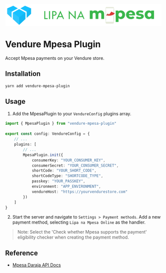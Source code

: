 ![Vendure Mpesa Plugin](assets/logo.png)

# Vendure Mpesa Plugin

Accept Mpesa payments on your Vendure store.

## Installation

```bash
yarn add vendure-mpesa-plugin
```

## Usage

1. Add the MpesaPlugin to your `VendureConfig` plugins array.

```ts
import { MpesaPlugin } from "vendure-mpesa-plugin"

export const config: VendureConfig = {
    // ...
    plugins: [
        // ...
        MpesaPlugin.init({
            consumerKey: "YOUR_CONSUMER_KEY",
            consumerSecret: "YOUR_CONSUMER_SECRET",
            shortCode: "YOUR_SHORT_CODE",
            shortCodeType: "SHORTCODE_TYPE",
            passkey: "YOUR_PASSKEY",
            environment: "APP_ENVIRONMENT",
            vendureHost: "https://yourvendurestore.com"
        })
    ]
}
```

2. Start the server and navigate to `Settings > Payment methods`. Add a new payment method, selecting `Lipa na Mpesa Online` as the handler.

> Note: Select the 'Check whether Mpesa supports the payment' eligibility checker when creating the payment method.

## Reference

-   [Mpesa Daraja API Docs](https://developer.safaricom.co.ke/Documentation)
